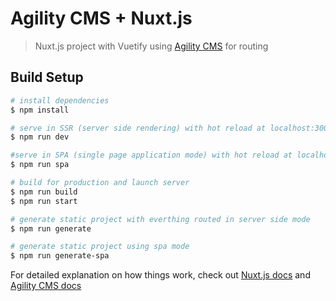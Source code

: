 # Agility CMS + Nuxt.js

> Nuxt.js project with Vuetify using [Agility CMS](https://agilitycms.com) for routing

## Build Setup

``` bash
# install dependencies
$ npm install

# serve in SSR (server side rendering) with hot reload at localhost:3000
$ npm run dev

#serve in SPA (single page application mode) with hot reload at localhost:3000
$ npm run spa

# build for production and launch server
$ npm run build
$ npm run start

# generate static project with everthing routed in server side mode
$ npm run generate

# generate static project using spa mode
$ npm run generate-spa
```

For detailed explanation on how things work, check out [Nuxt.js docs](https://nuxtjs.org) and [Agility CMS docs](https://help.agilitycms.com/hc/en-us/articles/360037500492)
